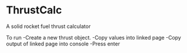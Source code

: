 ThrustCalc
==========

A solid rocket fuel thrust calculator

To run
 -Create a new thrust object.
 -Copy values into linked page
 -Copy output of linked page into console
 -Press enter

